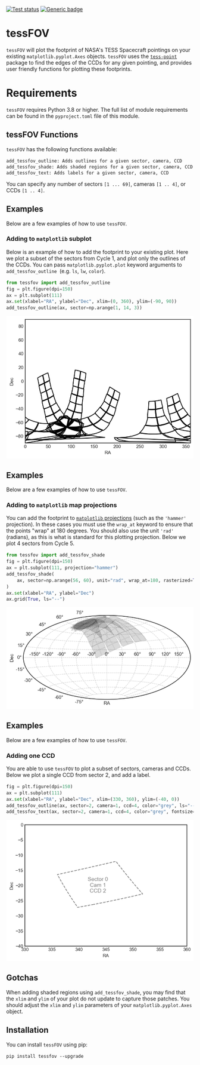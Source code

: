 <a href="https://github.com/christinahedges/tessfov/actions/workflows/tests.yml"><img src="https://github.com/christinahedges/tessfov/workflows/pytest/badge.svg" alt="Test status"/></a> [![Generic badge](https://img.shields.io/badge/documentation-live-blue.svg)](https://christinahedges.github.io/tessfov)

# tessFOV

`tessFOV` will plot the footprint of NASA's TESS Spacecraft pointings on your existing `matplotlib.pyplot.Axes` objects. `tessFOV` uses the [`tess-point`](https://github.com/christopherburke/tess-point) package to find the edges of the CCDs for any given pointing, and provides user friendly functions for plotting these footprints.

# Requirements

`tessFOV` requires Python 3.8 or higher. The full list of module requirements can be found in the `pyproject.toml` file of this module.

## tessFOV Functions

`tessFOV` has the following functions available:

```
add_tessfov_outline: Adds outlines for a given sector, camera, CCD
add_tessfov_shade: Adds shaded regions for a given sector, camera, CCD
add_tessfov_text: Adds labels for a given sector, camera, CCD
```

You can specify any number of sectors `[1 ... 69]`, cameras `[1 .. 4]`, or CCDs `[1 .. 4]`.

## Examples

Below are a few examples of how to use `tessFOV`.

### Adding to `matplotlib` subplot

Below is an example of how to add the footprint to your existing plot. Here we plot a subset of the sectors from Cycle 1, and plot only the outlines of the CCDs. You can pass `matplotlib.pyplot.plot` keyword arguments to `add_tessfov_outline `(e.g. `ls`, `lw`, `color`).

```python
from tessfov import add_tessfov_outline
fig = plt.figure(dpi=150)
ax = plt.subplot(111)
ax.set(xlabel="RA", ylabel="Dec", xlim=(0, 360), ylim=(-90, 90))
add_tessfov_outline(ax, sector=np.arange(1, 14, 3))
```
![regular](regular.png)


## Examples

Below are a few examples of how to use `tessFOV`.

### Adding to `matplotlib` map projections

You can add the footprint to [`matplotlib` projections](https://matplotlib.org/3.1.1/gallery/subplots_axes_and_figures/geo_demo.html) (such as the `'hammer'` projection). In these cases you must use the `wrap_at` keyword to ensure that the points "wrap" at 180 degrees. You should also use the unit `'rad'` (radians), as this is what is standard for this plotting projection. Below we plot 4 sectors from Cycle 5.

```python
from tessfov import add_tessfov_shade
fig = plt.figure(dpi=150)
ax = plt.subplot(111, projection="hammer")
add_tessfov_shade(
    ax, sector=np.arange(56, 60), unit="rad", wrap_at=180, rasterized=True
)
ax.set(xlabel="RA", ylabel="Dec")
ax.grid(True, ls="--")
```
![projection](projection.png)

## Examples

Below are a few examples of how to use `tessFOV`.

### Adding one CCD

You are able to use `tessFOV` to plot a subset of sectors, cameras and CCDs. Below we plot a single CCD from sector 2, and add a label.

```python
fig = plt.figure(dpi=150)
ax = plt.subplot(111)
ax.set(xlabel="RA", ylabel="Dec", xlim=(330, 360), ylim=(-40, 0))
add_tessfov_outline(ax, sector=2, camera=1, ccd=4, color="grey", ls="--")
add_tessfov_text(ax, sector=2, camera=1, ccd=4, color="grey", fontsize=12)
```
![zoom](zoom.png)

## Gotchas

When adding shaded regions using `add_tessfov_shade`, you may find that the `xlim` and `ylim` of your plot do not update to capture those patches. You should adjust the `xlim` and `ylim` parameters of your `matplotlib.pyplot.Axes` object.

## Installation

You can install `tessFOV` using pip:

```
pip install tessfov --upgrade
```
